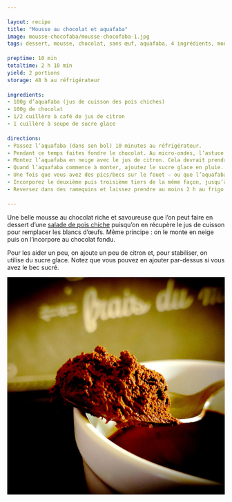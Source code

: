 ```yaml
---

layout: recipe
title: "Mousse au chocolat et aquafaba"
image: mousse-chocofaba/mousse-chocofaba-1.jpg
tags: dessert, mousse, chocolat, sans œuf, aquafaba, 4 ingrédients, monter en neige

preptime: 10 min
totaltime: 2 h 10 min
yield: 2 portions
storage: 48 h au réfrigérateur

ingredients:
- 100g d’aquafaba (jus de cuisson des pois chiches)
- 100g de chocolat
- 1/2 cuillère à café de jus de citron
- 1 cuillère à soupe de sucre glace

directions:
- Passez l’aquafaba (dans son bol) 10 minutes au réfrigérateur.
- Pendant ce temps faites fondre le chocolat. Au micro-ondes, l’astuce consiste à réserver un tiers des morceaux/palets de chocolat et de faire fondre le reste par sessions de 30 secondes à puissance moyenne, en remuant à chaque fois. Ajoutez ensuite le tiers réservé et mélangez énergétiquement jusqu’à ce qu’il soit complètement fondu. À ce moment-là, le chocolat aura bien refroidi et devrait être utilisable de suite.
- Montez l’aquafaba en neige avec le jus de citron. Cela devrait prendre entre 5 et 10 minutes au batteur électrique.
- Quand l’aquafaba commence à monter, ajoutez le sucre glace en pluie. 
- Une fois que vous avez des pics/becs sur le fouet – ou que l’aquafaba ne tombe pas si vous retournez le bol –, incorporez un tiers dans le chocolat fondu. Pour incorporer, il faut bien soulever la masse et la replier sur elle-même avec une spatule/maryse. C’est normal si vous perdez un peu en volume, d’autant plus que ce premier tiers est plus ou moins sacrifié.
- Incorporez le deuxième puis troisième tiers de la même façon, jusqu’à ce que tout soit bien lisse et homogène.
- Reversez dans des ramequins et laissez prendre au moins 2 h au frigo.

---
```


Une belle mousse au chocolat riche et savoureuse que l’on peut faire en dessert d’une [salade de pois chiche](salade-pois.html) puisqu’on en récupère le jus de cuisson pour remplacer les blancs d’œufs. Même principe&nbsp;: on le monte en neige puis on l’incorpore au chocolat fondu.

Pour les aider un peu, on ajoute un peu de citron et, pour stabiliser, on utilise du sucre glace. Notez que vous pouvez en ajouter par-dessus si vous avez le bec sucré.

![Une vraie mousse maison en 2 ingrédients. Évidemment celle-ci sera plus ou moins dense en fonction de votre préparation.](../images/mousse-chocofaba/mousse-chocofaba-2.jpg)